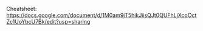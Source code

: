 Cheatsheet: https://docs.google.com/document/d/1M0am9jT5hikJiisQJt0QUFhLjXcoOctZc1UoYbcU7Bk/edit?usp=sharing
